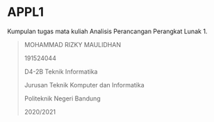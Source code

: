 # APPL1
Kumpulan tugas mata kuliah Analisis Perancangan Perangkat Lunak 1.

> MOHAMMAD RIZKY MAULIDHAN <p>
> 191524044 <p>
> D4-2B Teknik Informatika <p>
> Jurusan Teknik Komputer dan Informatika <p>
> Politeknik Negeri Bandung <p>
> 2020/2021 <p>
